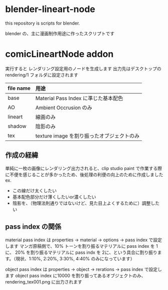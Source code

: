 # blender-lineart-node
this repository is scripts for blender.

blender の、主に漫画制作用途に作ったスクリプトです

# comicLineartNode addon
実行すると レンダリング設定用のノードを生成します
出力先はデスクトップの rendering/1 フォルダに設定されます

|file name| 用途|
|:-----|:----------|
| base | Material Pass Index に準じた基本配色|
| AO | Ambient Occrusion のみ|
|lineart| 線画のみ|
|shadow| 陰影のみ|
|tex| texture image を割り振ったオブジェクトのみ|

## 作成の経緯
単純に一枚の画像にレンダリング出力されると、clip studio paint で作業する際に不便を感じることが多かったため、後処理の利便の向上のために作成しました
ex.
- この線だけ太くしたい
- 基本配色部分だけ薄くしたいor濃くしたい
- 陰影を、（物理法則通りではないけど、見た目上よくするために）調整したい

## pass index の関係
material pass index は properties -> material -> options -> pass index で設定します
マンガ原稿側で、10% トーンを割り振るマテリアルに pass index を 1に、 20% を割り振るマテリアルに pass indx を 2に、という具合に割り振ります。（現状、1:10%, 2:20%, 3:30%, 4:40% のみになっています）

object pass index は properties -> object -> rerations -> pass index で設定します
object pass index に10000 を割り振ってあるオブジェクトのみ、rendering_tex001.png に出力されます
